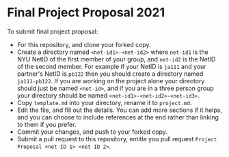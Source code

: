 # Final Project Proposal 2021
To submit final project proposal:
* For this repository, and clone your forked copy.
* Create a directory named `<net-id1>-<net-id2>`  where `net-id1` is the NYU
  NetID of the first member of your group, and `net-id2` is the NetID of the
  second member. For example if your NetID is `ja111` and your partner's NetID
  is `pb122` then you should create a directory named `ja111-pb122`.
  If you are working on the project alone your directory should just be named 
  `<net-id>`, and if you are in a three person group your directory should be
  named `<net-id1>-<net-id2>-<net-id3>`.
* Copy `template.md` into your directory, rename it to `project.md`.
* Edit the file, and fill out the details. You can add more sections if it
    helps, and you can choose to include references at the end rather than
    linking to them if you prefer.
* Commit your changes, and push to your forked copy.
* Submit a pull request to this repository, entitle you pull request `Project
    Proposal <net ID 1> <net ID 2>`.
